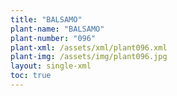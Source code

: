 ```yaml
---
title: "BALSAMO"
plant-name: "BALSAMO"
plant-number: "096"
plant-xml: /assets/xml/plant096.xml
plant-img: /assets/img/plant096.jpg
layout: single-xml
toc: true
---
```

